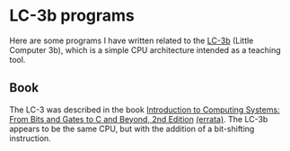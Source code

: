 # LC-3b programs
Here are some programs I have written related to the [LC-3b](https://en.wikipedia.org/wiki/LC-3) (Little Computer 3b), which is a simple CPU architecture intended as a teaching tool.

## Book

The LC-3 was described in the book [Introduction to Computing Systems: From Bits and Gates to C and Beyond, 2nd Edition](https://www.amazon.com/Introduction-Computing-Systems-Gates-Beyond/dp/0072467509) [(errata)](http://highered.mheducation.com/sites/0072467509/information_center_view0/errata_page.html).  The LC-3b appears to be the same CPU, but with the addition of a bit-shifting instruction.
